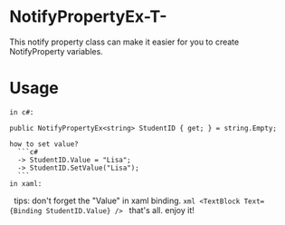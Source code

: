 # NotifyPropertyEx-T-
This notify property class can make it easier for you to create NotifyProperty variables.

# Usage
    in c#:
  
    public NotifyPropertyEx<string> StudentID { get; } = string.Empty;
  
    how to set value?
      ```c#
      -> StudentID.Value = "Lisa";
      -> StudentID.SetValue("Lisa");
      ```
    in xaml:
    
    tips: don't forget the "Value" in xaml binding.
    ```xml
    <TextBlock Text={Binding StudentID.Value} />
    ```
    that's all. enjoy it!
